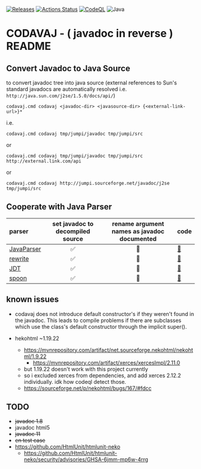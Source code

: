 [![Releases](https://jitpack.io/v/umjammer/codavaj.svg)](https://jitpack.io/#umjammer/codavaj)
[![Actions Status](https://github.com/umjammer/codavaj/actions/workflows/maven.yml/badge.svg)](https://github.com/umjammer/codavaj/actions)
[![CodeQL](https://github.com/umjammer/codavaj/actions/workflows/codeql-analysis.yml/badge.svg)](https://github.com/umjammer/codavaj/actions/workflows/codeql-analysis.yml)
![Java](https://img.shields.io/badge/Java-8-b07219)

# CODAVAJ - ( javadoc in reverse ) README

## Convert Javadoc to Java Source

to convert javadoc tree into java source (external references to Sun's 
standard javadocs are automatically resolved 
i.e. `http://java.sun.com/j2se/1.5.0/docs/api/`)

```
codavaj.cmd codavaj <javadoc-dir> <javasource-dir> {<external-link-url>}*
```

i.e.

```
codavaj.cmd codavaj tmp/jumpi/javadoc tmp/jumpi/src
```

or

```
codavaj.cmd codavaj tmp/jumpi/javadoc tmp/jumpi/src http://external.link.com/api
```

or

```
codavaj.cmd codavaj http://jumpi.sourceforge.net/javadoc/j2se tmp/jumpi/src
```

## Cooperate with Java Parser

| **parser** | **set javadoc to decompiled source** | **rename argument names as javadoc documented** | **code** |
|:-----------|:------------------------------------:|:-----------------------------------------------:|----------|
| [JavaParser](https://github.com/javaparser/javaparser) | ✅ | 🚫 | [📄](https://github.com/umjammer/codavaj/blob/master/src/test/java/Test02.java) |
| [rewrite](https://github.com/Netflix-Skunkworks/rewrite) | ✅ | 🚧 | [📄](https://github.com/umjammer/codavaj/blob/master/src/test/java/Test03.java) |
| [JDT](https://www.eclipse.org/jdt/) | ✅ | 🚫 | [📄](https://github.com/umjammer/codavaj/blob/master/src/test/java/Test04.java) |
| [spoon](https://github.com/INRIA/spoon) | ✅ | 🚫 | [📄](https://github.com/umjammer/codavaj/blob/master/src/test/java/Test05.java) |

## known issues

* codavaj does not introduce default constructor's if they weren't found
in the javadoc. This leads to compile problems if there are subclasses
which use the class's default constructor through the implicit super(). 

* hekohtml ~1.19.22
   * https://mvnrepository.com/artifact/net.sourceforge.nekohtml/nekohtml/1.9.22
      * https://mvnrepository.com/artifact/xerces/xercesImpl/2.11.0
   * but 1.19.22 doesn't work with this project currently
   * so i excluded xerces from dependencies, and add xerces 2.12.2 individually. idk how codeql detect those.
   * https://sourceforge.net/p/nekohtml/bugs/167/#fdcc

## TODO

 * ~~javadoc 1.8~~
 * javadoc html5
 * ~~javadoc 11~~
 * ~~en test case~~
 * https://github.com/HtmlUnit/htmlunit-neko
   * https://github.com/HtmlUnit/htmlunit-neko/security/advisories/GHSA-6jmm-mp6w-4rrg